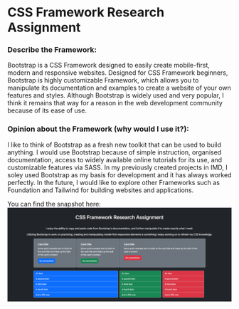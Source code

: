 # CSS Framework Research Assignment

### Describe the Framework:
Bootstrap is a CSS Framework designed to easily create mobile-first, modern and responsive websites. Designed for CSS Framework beginners, Bootstrap is highly customizable Framework, which allows you to manipulate its documentation and examples to create a website of your own features and styles. Although Bootstrap is widely used and very popular, I think it remains that way for a reason in the web development community because of its ease of use.

### Opinion about the Framework (why would I use it?):
I like to think of Bootstrap as a fresh new toolkit that can be used to build anything. I would use Bootstrap because of simple instruction, organised documentation, access to widely available online tutorials for its use, and customizable features via SASS. In my previously created projects in IMD, I soley used Bootstrap as my basis for development and it has always worked perfectly. In the future, I would like to explore other Frameworks such as Foundation and Tailwind for building websites and applications.

You can find the snapshot here:
![Snapshot](snapshot_desktop.png)